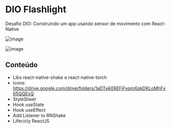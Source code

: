 # DIO Flashlight

Desafio DIO: Construindo um app usando sensor de movimento com React-Native

![image](https://user-images.githubusercontent.com/97318945/172216520-dcd9deff-264e-41b3-bea3-ea2994a160a9.png)

![image](https://user-images.githubusercontent.com/97318945/172216153-e287fd5c-86c4-4bbf-a13c-359237a9d409.png)


## Conteúdo

- Libs react-native-shake e react-native-torch
- icons: https://drive.google.com/drive/folders/1aDTyA09EFjFvqmXqkDKLoMhFx65QQExQ
- StyleSheet
- Hook useState
- Hook useEffect
- Add Listener to RNShake
- Lifecicly ReactJS
